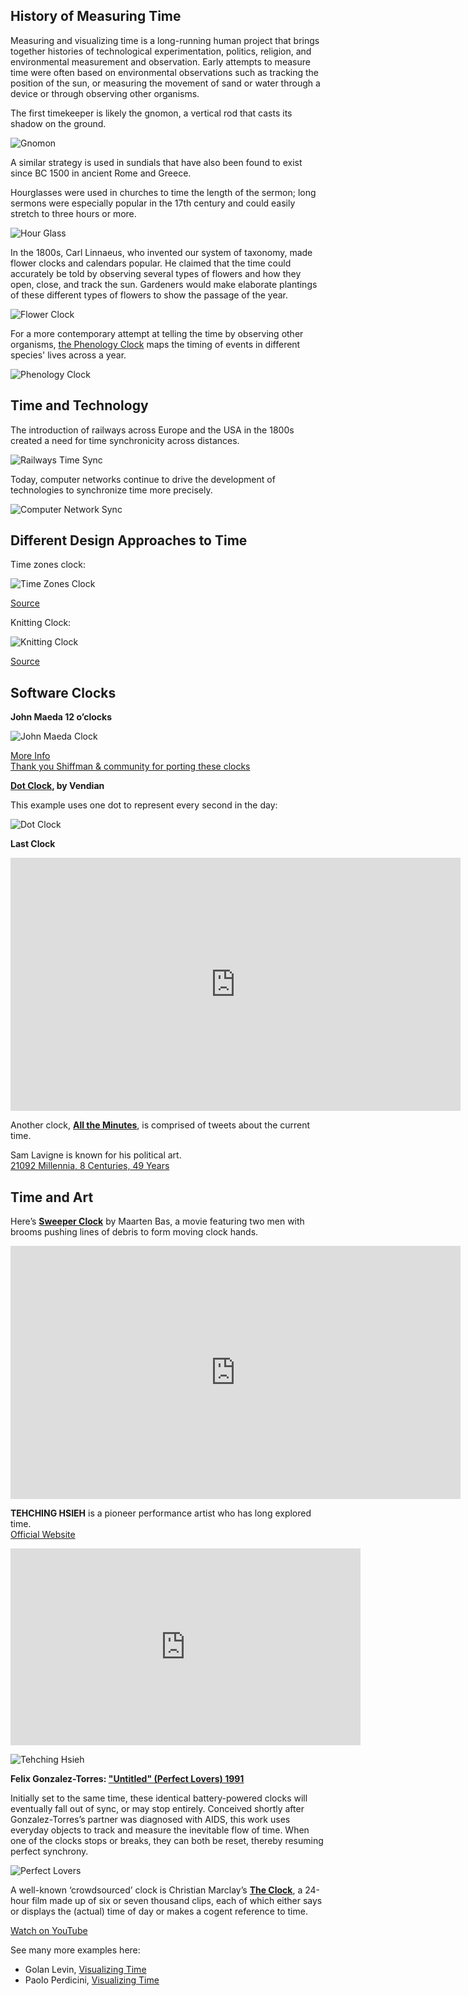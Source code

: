 ## History of Measuring Time

Measuring and visualizing time is a long-running human project that brings together histories of technological experimentation, politics, religion, and environmental measurement and observation. Early attempts to measure time were often based on environmental observations such as tracking the position of the sun, or measuring the movement of sand or water through a device or through observing other organisms.

The first timekeeper is likely the gnomon, a vertical rod that casts its shadow on the ground.

![Gnomon](https://i2.wp.com/www.courses.tegabrain.com/PVA15/wp-content/uploads/2015/10/gnomon.jpg)

A similar strategy is used in sundials that have also been found to exist since BC 1500 in ancient Rome and Greece.

Hourglasses were used in churches to time the length of the sermon; long sermons were especially popular in the 17th century and could easily stretch to three hours or more.

![Hour Glass](https://i2.wp.com/www.courses.tegabrain.com/PVA15/wp-content/uploads/2015/10/hour_glass.jpg)

In the 1800s, Carl Linnaeus, who invented our system of taxonomy, made flower clocks and calendars popular. He claimed that the time could accurately be told by observing several types of flowers and how they open, close, and track the sun. Gardeners would make elaborate plantings of these different types of flowers to show the passage of the year.

![Flower Clock](https://i1.wp.com/www.courses.tegabrain.com/PVA15/wp-content/uploads/2015/10/Blumenuhr_FINAL.jpg)

For a more contemporary attempt at telling the time by observing other organisms, [the Phenology Clock](http://tegabrain.com/The-Phenology-Clock) maps the timing of events in different species' lives across a year.

![Phenology Clock](https://i2.wp.com/www.courses.tegabrain.com/PVA15/wp-content/uploads/2015/10/clocks_1.jpg)

## Time and Technology

The introduction of railways across Europe and the USA in the 1800s created a need for time synchronicity across distances.

![Railways Time Sync](https://i2.wp.com/www.courses.tegabrain.com/PVA15/wp-content/uploads/2015/10/Screen-Shot-2015-10-06-at-2.45.47-PM.png)

Today, computer networks continue to drive the development of technologies to synchronize time more precisely.

![Computer Network Sync](https://i1.wp.com/www.courses.tegabrain.com/PVA15/wp-content/uploads/2015/10/Screen-Shot-2015-10-06-at-2.47.01-PM.png)

## Different Design Approaches to Time

Time zones clock:

![Time Zones Clock](https://i1.wp.com/www.courses.tegabrain.com/PVA15/wp-content/uploads/2015/10/dzn_The-bend-hand-10.jpg)

[Source](http://www.dezeen.com/2010/07/26/the-bent-hands-by-giha-woo-and-shingoeun/)

Knitting Clock:

![Knitting Clock](https://i2.wp.com/www.courses.tegabrain.com/PVA15/wp-content/uploads/2015/10/Elise-1.jpg)

[Source](http://www.sirenelisewilhelmsen.com)

## Software Clocks

**John Maeda 12 o’clocks**

![John Maeda Clock](http://cmuems.com/2016/60212/wp-content/uploads/2016/09/maeda-09.gif)

[More Info](http://cmuems.com/2016/60212/lectures/lecture-09-09b-clocks/maedas-clocks/)  
[Thank you Shiffman & community for porting these clocks](https://codingtrain.github.io/12oclocks/)

**[Dot Clock](http://www.vendian.org/envelope/dir2/day_of_dots_clock/?do=01:51:25), by Vendian**

This example uses one dot to represent every second in the day:

![Dot Clock](https://wp.nyu.edu/creativecodings22/wp-content/uploads/sites/23499/2022/02/Screen-Shot-2022-02-27-at-9.44.49-PM-1024x353.png)

**Last Clock**  
<iframe src="https://player.vimeo.com/video/27975734" width="720" height="405" frameborder="0" allowfullscreen></iframe>

Another clock, **[All the Minutes](http://alltheminutes.com/)**, is comprised of tweets about the current time.

Sam Lavigne is known for his political art.  
[21092 Millennia, 8 Centuries, 49 Years](https://lav.io/projects/21092-millennia-8-centuries-49-years)

## Time and Art

Here’s **[Sweeper Clock](http://dezeen.com/2009/06/07/sweeper-clock-by-maarten-baas/)** by Maarten Bas, a movie featuring two men with brooms pushing lines of debris to form moving clock hands.  
<iframe src="https://player.vimeo.com/video/11164881" width="720" height="405" frameborder="0" allowfullscreen></iframe>

**TEHCHING HSIEH** is a pioneer performance artist who has long explored time.  
[Official Website](https://www.tehchinghsieh.com/)

<iframe title="YouTube video player" src="https://www.youtube.com/embed/FsF-4UJjTaQ" width="560" height="315" frameborder="0" allowfullscreen></iframe>

![Tehching Hsieh](https://932762.smushcdn.com/603464/wp-content/uploads/2017/08/Tehching-530x275.jpg?lossy=0&strip=1&webp=1)

**Felix Gonzalez-Torres: ["Untitled" (Perfect Lovers) 1991](https://www.moma.org/collection/works/81074)**

Initially set to the same time, these identical battery-powered clocks will eventually fall out of sync, or may stop entirely. Conceived shortly after Gonzalez-Torres’s partner was diagnosed with AIDS, this work uses everyday objects to track and measure the inevitable flow of time. When one of the clocks stops or breaks, they can both be reset, thereby resuming perfect synchrony.

![Perfect Lovers](https://wp.nyu.edu/creativecodings22/wp-content/uploads/sites/23499/2022/02/Screen-Shot-2022-02-27-at-9.48.14-PM-1024x631.png)

A well-known ‘crowdsourced’ clock is Christian Marclay’s **[The Clock](http://en.wikipedia.org/wiki/The_Clock_%282010_film%29)**, a 24-hour film made up of six or seven thousand clips, each of which either says or displays the (actual) time of day or makes a cogent reference to time.

[Watch on YouTube](https://www.youtube.com/watch?v=0gSwtr3E4Fo)

See many more examples here:
- Golan Levin, [Visualizing Time](http://golancourses.net/2015/lectures/visualizing-time/)
- Paolo Perdicini, [Visualizing Time](http://cmuems.com/2013/b/visualizing-time/)

